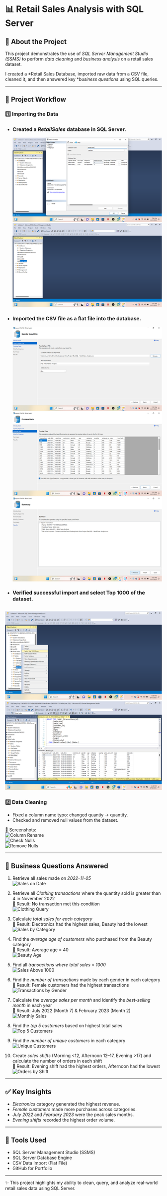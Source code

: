 # 📊 Retail Sales Analysis with SQL Server  

## 🔎 About the Project  
This project demonstrates the use of *SQL Server Management Studio (SSMS)* to perform *data cleaning* and *business analysis* on a retail sales dataset.  

I created a *Retail Sales Database, imported raw data from a CSV file, cleaned it, and then answered key **business questions* using SQL queries.  

---

## 📂 Project Workflow  

### 1️⃣ Importing the Data  
- ### Created a *RetailSales* database in SQL Server.
  ![Database Creation](https://github.com/AnimashaunRoheemot/-Retail-Sales-Analysis-with-SQL-Server/blob/main/db_creation.png.png)
  ![Database Creation Confirmation](https://github.com/AnimashaunRoheemot/-Retail-Sales-Analysis-with-SQL-Server/blob/main/Screenshot%20(144).png) 
- ### Imported the CSV file as a flat file into the database.
  ![CSV Import Step 1](https://github.com/AnimashaunRoheemot/-Retail-Sales-Analysis-with-SQL-Server/blob/main/Screenshot%20(146).png)  
![CSV Import Step 2](https://github.com/AnimashaunRoheemot/-Retail-Sales-Analysis-with-SQL-Server/blob/main/Screenshot%20(147).png)  
![CSV Import Step 3](https://github.com/AnimashaunRoheemot/-Retail-Sales-Analysis-with-SQL-Server/blob/main/Screenshot%20(148).png)  
- ### Verified successful import and select Top 1000 of the dataset. 
![verify import1](https://github.com/AnimashaunRoheemot/-Retail-Sales-Analysis-with-SQL-Server/blob/main/Screenshot%20(149).png)
![show top 1000 of dataset](https://github.com/AnimashaunRoheemot/-Retail-Sales-Analysis-with-SQL-Server/blob/main/Screenshot%20(152).png) 
---

### 2️⃣ Data Cleaning  
- Fixed a column name typo: changed quantiy → quantity.  
- Checked and removed null values from the dataset.  

📸 Screenshots:  
![Column Rename](images/column_rename.png)  
![Check Nulls](images/check_nulls.png)  
![Remove Nulls](images/remove_nulls.png)  

---

## 🎯 Business Questions Answered  

1. Retrieve all sales made on *2022-11-05*  
   ![Sales on Date](images/sales_on_date.png)  

2. Retrieve all *Clothing transactions* where the quantity sold is greater than 4 in November 2022  
   📌 Result: No transaction met this condition  
   ![Clothing Query](images/clothing_query.png)  

3. Calculate *total sales for each category*  
   📌 Result: Electronics had the highest sales, Beauty had the lowest  
   ![Sales by Category](images/sales_by_category.png)  

4. Find the *average age of customers* who purchased from the Beauty category  
   📌 Result: Average age = 40  
   ![Beauty Age](images/beauty_age.png)  

5. Find all *transactions where total sales > 1000*  
   ![Sales Above 1000](images/sales_above_1000.png)  

6. Find the *number of transactions* made by each gender in each category  
   📌 Result: Female customers had the highest transactions  
   ![Transactions by Gender](images/transactions_by_gender.png)  

7. Calculate the *average sales per month* and identify the *best-selling month* in each year  
   📌 Result: July 2022 (Month 7) & February 2023 (Month 2)  
   ![Monthly Sales](images/monthly_sales.png)  

8. Find the *top 5 customers* based on highest total sales  
   ![Top 5 Customers](images/top5_customers.png)  

9. Find the *number of unique customers* in each category  
   ![Unique Customers](images/unique_customers.png)  

10. Create *sales shifts* (Morning <12, Afternoon 12–17, Evening >17) and calculate the number of orders in each shift  
    📌 Result: Evening shift had the highest orders, Afternoon had the lowest  
    ![Orders by Shift](images/orders_by_shift.png)  

---

## ✅ Key Insights  
- *Electronics* category generated the highest revenue.  
- *Female customers* made more purchases across categories.  
- *July 2022* and *February 2023* were the peak sales months.  
- *Evening shifts* recorded the highest order volume.  

---

## 🚀 Tools Used  
- SQL Server Management Studio (SSMS)  
- SQL Server Database Engine  
- CSV Data Import (Flat File)  
- GitHub for Portfolio  

---

✨ This project highlights my ability to clean, query, and analyze real-world retail sales data using SQL Server.
